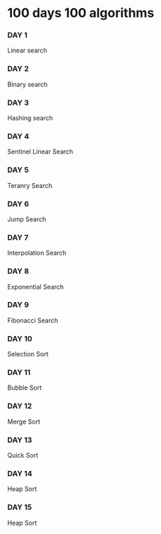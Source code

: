 # 100 days 100 algorithms

### DAY 1
Linear search

### DAY 2
Binary search

### DAY 3
Hashing search

### DAY 4
Sentinel Linear Search

### DAY 5
Teranry Search

### DAY 6
Jump Search

### DAY 7
Interpolation Search

### DAY 8
Exponential Search

### DAY 9
Fibonacci Search

### DAY 10
Selection Sort

### DAY 11
Bubble Sort

### DAY 12
Merge Sort

### DAY 13
Quick Sort

### DAY 14
Heap Sort

### DAY 15
Heap Sort